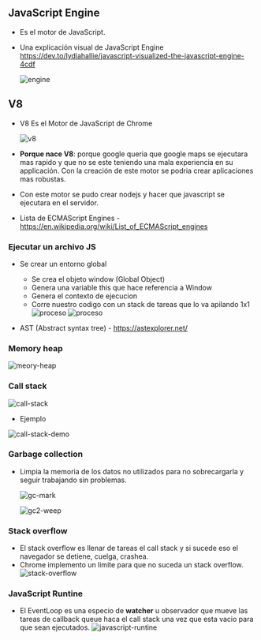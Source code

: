 ## JavaScript Engine

- Es el motor de JavaScript.
- Una explicación visual de JavaScript
  Engine https://dev.to/lydiahallie/javascript-visualized-the-javascript-engine-4cdf

  ![engine](images/image3.png)

## V8

- V8 Es el Motor de JavaScript de Chrome

  ![v8](images/image4.png)

- **Porque nace V8**: porque google queria que google maps se ejecutara mas rapido y que no se este teniendo una mala
  experiencia en su applicación. Con la creación de este motor se podria crear aplicaciones mas robustas.
- Con este motor se pudo crear nodejs y hacer que javascript se ejecutara en el servidor.
- Lista de ECMAScript Engines - https://en.wikipedia.org/wiki/List_of_ECMAScript_engines

### Ejecutar un archivo JS

- Se crear un entorno global
    - Se crea el objeto window (Global Object)
    - Genera una variable this que hace referencia a Window
    - Genera el contexto de ejecucion
    - Corre nuestro codigo con un stack de tareas que lo va apilando 1x1
      ![proceso](images/image5.png)
      ![proceso](images/image6.png)

- AST (Abstract syntax tree) - https://astexplorer.net/

### Memory heap

![meory-heap](images/image7.png)

### Call stack

![call-stack](images/image8.png)

- Ejemplo

![call-stack-demo](images/image9.png)

### Garbage collection

- Limpia la memoria de los datos no utilizados para no sobrecargarla y seguir trabajando sin problemas.

  ![gc-mark](images/image10.png)

  ![gc2-weep](images/image11.png)

### Stack overflow

- El stack overflow es llenar de tareas el call stack y si sucede eso el navegador se detiene, cuelga, crashea.
- Chrome implemento un limite para que no suceda un stack overflow.
  ![stack-overflow](images/image12.png)

### JavaScript Runtine

- El EventLoop es una especio de **watcher** u observador que mueve las tareas de callback queue haca el call stack una
  vez que esta vacio para que sean ejecutados.
  ![javascript-runtine](images/image13.png)